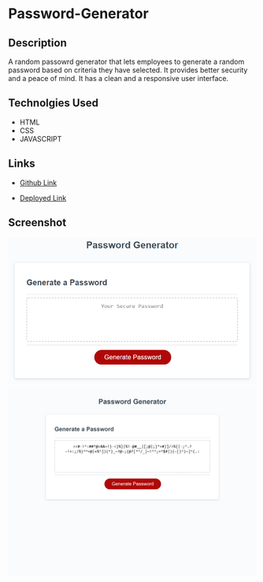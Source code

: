 # Password-Generator


## Description 
A random passowrd generator that lets employees to generate a random password based on criteria they have selected. It provides better security and a peace of mind. It has a clean and a responsive user interface. 


## Technolgies Used
- HTML
- CSS
- JAVASCRIPT    

## Links 
- [Github Link](https://github.com/rajveer-s/Password-Generator)

- [Deployed Link](https://rajveer-s.github.io/Password-Generator/)






## Screenshot
![Screenshot1](./Assets/03-javascript-homework-demo.png)
![Screenshot2](./Assets/screenshot.png)